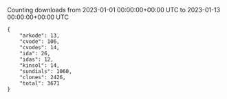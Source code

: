 
Counting downloads from 2023-01-01 00:00:00+00:00 UTC to 2023-01-13 00:00:00+00:00 UTC

```
{
    "arkode": 13,
    "cvode": 106,
    "cvodes": 14,
    "ida": 26,
    "idas": 12,
    "kinsol": 14,
    "sundials": 1060,
    "clones": 2426,
    "total": 3671
}
```
